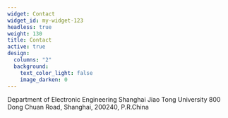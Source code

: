 ```yaml
---
widget: Contact
widget_id: my-widget-123
headless: true
weight: 130
title: Contact
active: true
design:
  columns: "2"
  background:
    text_color_light: false
    image_darken: 0
---
```

Department of Electronic Engineering
Shanghai Jiao Tong University
800 Dong Chuan Road,
Shanghai, 200240, P.R.China
